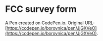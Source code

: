 # FCC survey form

A Pen created on CodePen.io. Original URL: [https://codepen.io/borovnica/pen/JjGXVeO](https://codepen.io/borovnica/pen/JjGXVeO).


